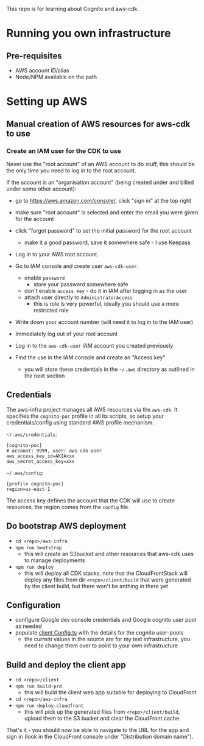 This repo is for learning about Cognito and aws-cdk.

# Running you own infrastructure

## Pre-requisites

* AWS account ID/alias
* Node/NPM available on the path

# Setting up AWS

## Manual creation of AWS resources for aws-cdk to use

### Create an IAM user for the CDK to use

Never use the "root account" of an AWS account to do stuff, this should be
the only time you need to log in to the root account.

If the account is an "organisation account" (being created under and
billed under some other account):
* go to https://aws.amazon.com/console/, click "sign in" at the top right
* make sure "root account" is selected and enter the email you were given for
  the account
* click "forgot password" to set the initial password for the root account
    * make it a good password, save it somewhere safe - I use Keepass


* Log in to your AWS root account.
* Go to IAM console and create user `aws-cdk-user`.
    * enable `password`
        * store your password somewhere safe
    * don't enable `access key` - do it in IAM after logging in as the user
    * attach user directly to `AdministratorAccess`
        * this is role is very powerful, ideally you should use a more 
        restricted role
* Write down your account number (will need it to log in to the IAM user)
* Immediately log out of your root account
* Log in to the `aws-cdk-user` IAM account you created previously
* Find the use in the IAM console and create an "Access key"
  * you will store these credentials in the `~/.aws` directory as outlined in 
  the next section 


## Credentials 

The aws-infra project manages all AWS resources via the `aws-cdk`.
It specifies the `cognito-poc` profile in all its scripts,
so setup your credentials/config using standard AWS profile mechanism.

`~/.aws/credentials`:
```
[cognito-poc]
# account: 9999, user: aws-cdk-user
aws_access_key_id=AKIAxxx
aws_secret_access_key=xxx
```

`~/.aws/config`:
```
[profile cognito-poc]
region=us-east-1
```

The access key defines the account that the CDK will use to create
resources, the region comes from the `config` file.

## Do bootstrap AWS deployment
* `cd <repo>/aws-infra`
* `npm run bootstrap`
  * this will create an S3bucket and other resources that aws-cdk uses to manage
  deployments
* `npm run deploy`
  * this will deploy all CDK stacks, note that the CloudFrontStack will deploy 
  any files from dir `<repo>/client/build` that were generated by the 
  client build, but there won't be anthing in there yet

## Configuration 
* configure Google dev console credentials and Google cognito user pool as 
needed
* populate [client Config.ts](./client/src/Config.ts) with the details for
the cognito user-pools
  * the current values in the source are for my test infrastructure, you need
  to change them over to point to your own infrastructure

## Build and deploy the client app
* `cd <repo>/client`
* `npm run build-prd`
  * this will build the client web app suitable for deploying to CloudFront
* `cd <repo>/aws-infra`
* `npm run deploy-cloudfront`
  * this will pick up the generated files from `<repo>/client/build`, upload
  them to the S3 bucket and clear the CloudFront cache

That's it - you should now be able to navigate to the URL for the app and 
sign in (look in the CloudFront console under "Distribution domain name").


